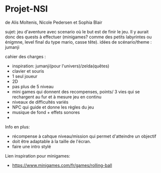 # Projet-NSI
de Alis Moltenis, Nicole Pedersen et Sophia Blair

sujet: jeu d'aventure avec scenario où le but est de finir le jeu. Il y aurait donc des quests à effectuer (minigames? comme des petits labyrintes ou énigmne, level final du type mario, casse tête).
  idées de scénario/theme : jumanji
  

cahier des charges :
   - inspiration: jumanji(pour l'univers)/zelda(quêtes)
   - clavier et souris
   - 1 seul joueur
   - 2D
   - pas plus de 5 niveau
   - mini games qui donnent des recompenses, points/ 3 vies qui se rechargent au fur et à mesure jeu en continu
   - niveaux de difficultés variés
   - NPC qui guide et donne les règles du jeu
   - musique de fond + effets sonores
   - 




Info en plus: 
  - récompense à cahque niveau/mission qui permet d'atteindre un objectif 
  - doit être adaptable à la taille de l'écran.
  - faire une intro stylé

Lien inspiration pour minigames:
  - https://www.minigames.com/fr/games/rolling-ball
